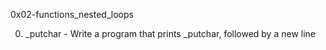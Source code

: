 0x02-functions_nested_loops

0. _putchar - Write a program that prints _putchar, followed by a new line
